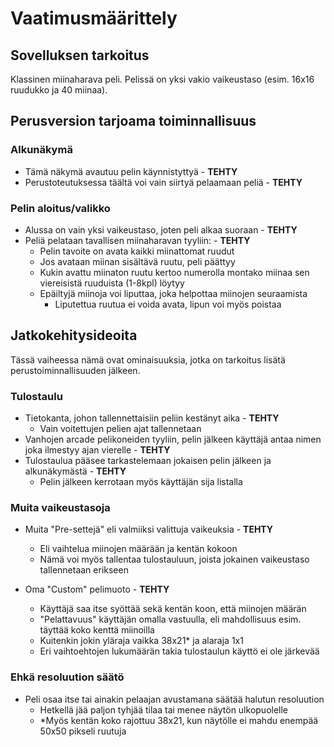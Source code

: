 # Vaatimusmäärittely

## Sovelluksen tarkoitus

 Klassinen miinaharava peli. Pelissä on yksi vakio vaikeustaso (esim. 16x16 ruudukko ja 40 miinaa).

## Perusversion tarjoama toiminnallisuus

### Alkunäkymä

 - Tämä näkymä avautuu pelin käynnistyttyä - **TEHTY**
 - Perustoteutuksessa täältä voi vain siirtyä pelaamaan peliä - **TEHTY**

### Pelin aloitus/valikko

 - Alussa on vain yksi vaikeustaso, joten peli alkaa suoraan - **TEHTY**
 - Peliä pelataan tavallisen miinaharavan tyyliin: - **TEHTY**
   - Pelin tavoite on avata kaikki miinattomat ruudut
   - Jos avataan miinan sisältävä ruutu, peli päättyy
   - Kukin avattu miinaton ruutu kertoo numerolla montako miinaa sen viereisistä ruuduista (1-8kpl) löytyy
   - Epäiltyjä miinoja voi liputtaa, joka helpottaa miinojen seuraamista
     - Liputettua ruutua ei voida avata, lipun voi myös poistaa

## Jatkokehitysideoita

 Tässä vaiheessa nämä ovat ominaisuuksia, jotka on tarkoitus lisätä perustoiminnallisuuden jälkeen. 

### Tulostaulu

 - Tietokanta, johon tallennettaisiin peliin kestänyt aika - **TEHTY**
   - Vain voitettujen pelien ajat tallennetaan
 - Vanhojen arcade pelikoneiden tyyliin, pelin jälkeen käyttäjä antaa nimen joka ilmestyy ajan vierelle - **TEHTY**
 - Tulostaulua pääsee tarkastelemaan jokaisen pelin jälkeen ja alkunäkymästä - **TEHTY**
   - Pelin jälkeen kerrotaan myös käyttäjän sija listalla

### Muita vaikeustasoja

 - Muita "Pre-settejä" eli valmiiksi valittuja vaikeuksia - **TEHTY**
   - Eli vaihtelua miinojen määrään ja kentän kokoon
   - Nämä voi myös tallentaa tulostauluun, joista jokainen vaikeustaso tallennetaan erikseen

 - Oma "Custom" pelimuoto - **TEHTY**
   - Käyttäjä saa itse syöttää sekä kentän koon, että miinojen määrän
   - "Pelattavuus" käyttäjän omalla vastuulla, eli mahdollisuus esim. täyttää koko kenttä miinoilla
   - Kuitenkin jokin yläraja vaikka 38x21* ja alaraja 1x1
   - Eri vaihtoehtojen lukumäärän takia tulostaulun käyttö ei ole järkevää

### Ehkä resoluution säätö

 - Peli osaa itse tai ainakin pelaajan avustamana säätää halutun resoluution
   - Hetkellä jää paljon tyhjää tilaa tai menee näytön ulkopuolelle
   - *Myös kentän koko rajottuu 38x21, kun näytölle ei mahdu enempää 50x50 pikseli ruutuja
